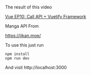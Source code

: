 The result of this video

[Vue EP10: Call API + Vuetify Framework](https://youtu.be/qDTFK4tKfpU)

Manga API From

https://jikan.moe/

To use this just run

```
npm install
npm run dev
```

And visit http://localhost:3000
